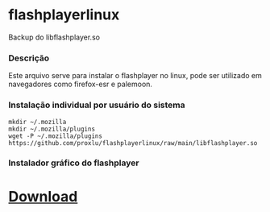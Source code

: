 # flashplayerlinux
Backup do libflashplayer.so
### Descrição
Este arquivo serve para instalar o flashplayer no linux, pode ser utilizado em navegadores como firefox-esr e palemoon.
### Instalação individual por usuário do sistema
```
mkdir ~/.mozilla
mkdir ~/.mozilla/plugins
wget -P ~/.mozilla/plugins https://github.com/proxlu/flashplayerlinux/raw/main/libflashplayer.so
```
### Instalador gráfico do flashplayer 
# [Download](https://github.com/proxlu/flashplayerlinux/raw/main/libflashplayer.so)
